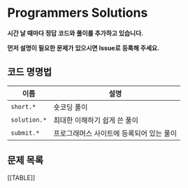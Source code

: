 # Programmers Solutions

**시간 날 때마다 정답 코드와 풀이를 추가하고 있습니다.**

**먼저 설명이 필요한 문제가 있으시면 Issue로 등록해 주세요.**


## 코드 명명법

| 이름 | 설명 |
| --- | --- |
| `short.*` | 숏코딩 풀이 |
| `solution.*` | 최대한 이해하기 쉽게 쓴 풀이 |
| `submit.*` | 프로그래머스 사이트에 등록되어 있는 풀이 |


## 문제 목록

[[TABLE]]
